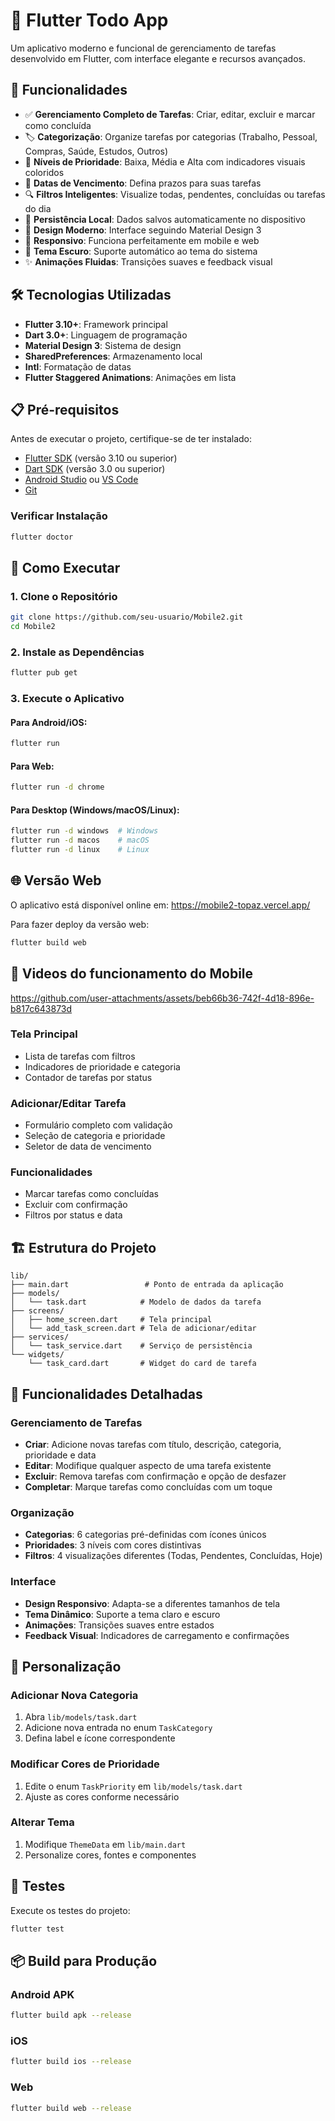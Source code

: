 # 📱 Flutter Todo App

Um aplicativo moderno e funcional de gerenciamento de tarefas desenvolvido em Flutter, com interface elegante e recursos avançados.

## 🚀 Funcionalidades

- ✅ **Gerenciamento Completo de Tarefas**: Criar, editar, excluir e marcar como concluída
- 🏷️ **Categorização**: Organize tarefas por categorias (Trabalho, Pessoal, Compras, Saúde, Estudos, Outros)
- 🎯 **Níveis de Prioridade**: Baixa, Média e Alta com indicadores visuais coloridos
- 📅 **Datas de Vencimento**: Defina prazos para suas tarefas
- 🔍 **Filtros Inteligentes**: Visualize todas, pendentes, concluídas ou tarefas do dia
- 💾 **Persistência Local**: Dados salvos automaticamente no dispositivo
- 🎨 **Design Moderno**: Interface seguindo Material Design 3
- 📱 **Responsivo**: Funciona perfeitamente em mobile e web
- 🌙 **Tema Escuro**: Suporte automático ao tema do sistema
- ✨ **Animações Fluidas**: Transições suaves e feedback visual

## 🛠️ Tecnologias Utilizadas

- **Flutter 3.10+**: Framework principal
- **Dart 3.0+**: Linguagem de programação
- **Material Design 3**: Sistema de design
- **SharedPreferences**: Armazenamento local
- **Intl**: Formatação de datas
- **Flutter Staggered Animations**: Animações em lista

## 📋 Pré-requisitos

Antes de executar o projeto, certifique-se de ter instalado:

- [Flutter SDK](https://flutter.dev/docs/get-started/install) (versão 3.10 ou superior)
- [Dart SDK](https://dart.dev/get-dart) (versão 3.0 ou superior)
- [Android Studio](https://developer.android.com/studio) ou [VS Code](https://code.visualstudio.com/)
- [Git](https://git-scm.com/)

### Verificar Instalação

```bash
flutter doctor
```

## 🚀 Como Executar

### 1. Clone o Repositório

```bash
git clone https://github.com/seu-usuario/Mobile2.git
cd Mobile2 
```

### 2. Instale as Dependências

```bash
flutter pub get
```

### 3. Execute o Aplicativo

#### Para Android/iOS:
```bash
flutter run
```

#### Para Web:
```bash
flutter run -d chrome
```

#### Para Desktop (Windows/macOS/Linux):
```bash
flutter run -d windows  # Windows
flutter run -d macos    # macOS  
flutter run -d linux    # Linux
```

## 🌐 Versão Web

O aplicativo está disponível online em: https://mobile2-topaz.vercel.app/

Para fazer deploy da versão web:

```bash
flutter build web
```

## 📱 Videos do funcionamento do Mobile

https://github.com/user-attachments/assets/beb66b36-742f-4d18-896e-b817c643873d

### Tela Principal
- Lista de tarefas com filtros
- Indicadores de prioridade e categoria
- Contador de tarefas por status

### Adicionar/Editar Tarefa
- Formulário completo com validação
- Seleção de categoria e prioridade
- Seletor de data de vencimento

### Funcionalidades
- Marcar tarefas como concluídas
- Excluir com confirmação
- Filtros por status e data

## 🏗️ Estrutura do Projeto

```
lib/
├── main.dart                 # Ponto de entrada da aplicação
├── models/
│   └── task.dart            # Modelo de dados da tarefa
├── screens/
│   ├── home_screen.dart     # Tela principal
│   └── add_task_screen.dart # Tela de adicionar/editar
├── services/
│   └── task_service.dart    # Serviço de persistência
└── widgets/
    └── task_card.dart       # Widget do card de tarefa
```

## 🎯 Funcionalidades Detalhadas

### Gerenciamento de Tarefas
- **Criar**: Adicione novas tarefas com título, descrição, categoria, prioridade e data
- **Editar**: Modifique qualquer aspecto de uma tarefa existente
- **Excluir**: Remova tarefas com confirmação e opção de desfazer
- **Completar**: Marque tarefas como concluídas com um toque

### Organização
- **Categorias**: 6 categorias pré-definidas com ícones únicos
- **Prioridades**: 3 níveis com cores distintivas
- **Filtros**: 4 visualizações diferentes (Todas, Pendentes, Concluídas, Hoje)

### Interface
- **Design Responsivo**: Adapta-se a diferentes tamanhos de tela
- **Tema Dinâmico**: Suporte a tema claro e escuro
- **Animações**: Transições suaves entre estados
- **Feedback Visual**: Indicadores de carregamento e confirmações

## 🔧 Personalização

### Adicionar Nova Categoria
1. Abra `lib/models/task.dart`
2. Adicione nova entrada no enum `TaskCategory`
3. Defina label e ícone correspondente

### Modificar Cores de Prioridade
1. Edite o enum `TaskPriority` em `lib/models/task.dart`
2. Ajuste as cores conforme necessário

### Alterar Tema
1. Modifique `ThemeData` em `lib/main.dart`
2. Personalize cores, fontes e componentes

## 🧪 Testes

Execute os testes do projeto:

```bash
flutter test
```

## 📦 Build para Produção

### Android APK
```bash
flutter build apk --release
```

### iOS
```bash
flutter build ios --release
```

### Web
```bash
flutter build web --release
```












